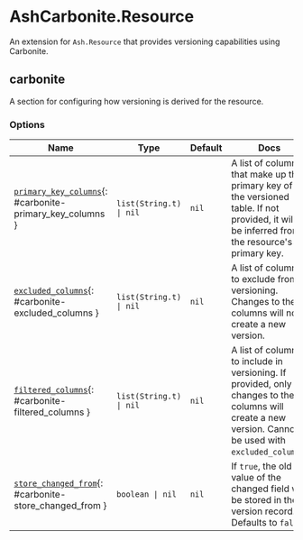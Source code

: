 <!--
This file was generated by Spark. Do not edit it by hand.
-->
# AshCarbonite.Resource

An extension for `Ash.Resource` that provides versioning capabilities using Carbonite.

## carbonite
A section for configuring how versioning is derived for the resource.

### Options

| Name | Type | Default | Docs |
|------|------|---------|------|
| [`primary_key_columns`](#carbonite-primary_key_columns){: #carbonite-primary_key_columns } | `list(String.t) \| nil` | `nil` | A list of columns that make up the primary key of the versioned table. If not provided, it will be inferred from the resource's primary key. |
| [`excluded_columns`](#carbonite-excluded_columns){: #carbonite-excluded_columns } | `list(String.t) \| nil` | `nil` | A list of columns to exclude from versioning. Changes to these columns will not create a new version. |
| [`filtered_columns`](#carbonite-filtered_columns){: #carbonite-filtered_columns } | `list(String.t) \| nil` | `nil` | A list of columns to include in versioning. If provided, only changes to these columns will create a new version. Cannot be used with `excluded_columns`. |
| [`store_changed_from`](#carbonite-store_changed_from){: #carbonite-store_changed_from } | `boolean \| nil` | `nil` | If `true`, the old value of the changed field will be stored in the version record. Defaults to `false`. |
